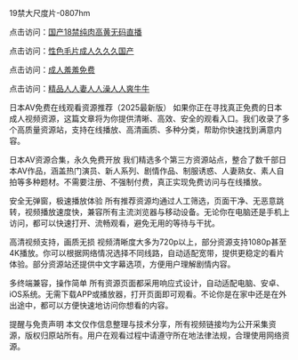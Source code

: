 19禁大尺度片-0807hm


点击访问：<a href="https://heiliaoe8ajia.pages.dev">国产18禁纯肉高黄无码直播</a>

点击访问：<a href="https://heiliaoxqkkct.pages.dev">性色毛片成人久久久国产</a>

点击访问：<a href="https://heiliaozj3tjd.pages.dev">成人羞羞免费</a>

点击访问：<a href="https://heiliaowzu4ur.pages.dev">精品人人妻人人澡人人爽牛牛</a>


日本AV免费在线观看资源推荐（2025最新版）
如果你正在寻找真正免费的日本成人视频资源，这篇文章将为你提供清晰、高效、安全的观看入口。我们收录了多个高质量资源站，支持在线播放、高清画质、多种分类，帮助你快速找到满意内容。

日本AV资源合集，永久免费开放
我们精选多个第三方资源站点，整合了数千部日本AV作品，涵盖热门演员、新人系列、剧情作品、制服诱惑、人妻熟女、素人自拍等多种题材。不需要注册、不强制付费，真正实现免费访问与在线播放。

安全无弹窗，极速播放体验
所有推荐资源均通过人工筛选，页面干净、无恶意跳转，视频播放速度快，兼容所有主流浏览器与移动设备。无论你在电脑还是手机上访问，都可以快速打开、流畅观看，避免无用的等待与干扰。

高清视频支持，画质无损
视频清晰度大多为720p以上，部分资源支持1080p甚至4K播放。你可以根据网络情况选择不同线路，自动适配宽带，提供更稳定的看片体验。部分资源站还提供中文字幕选项，方便用户理解剧情内容。

多终端兼容，操作简单
所有资源页面都采用响应式设计，自动适配电脑、安卓、iOS系统。无需下载APP或播放器，打开页面即可观看。不论你是在家中还是在外出途中，都可以方便快速地访问你想看的内容。

提醒与免责声明
本文仅作信息整理与技术分享，所有视频链接均为公开采集资源，版权归原站所有。用户在观看过程中请遵守所在地法律法规，合理使用网络资源。


<span style="display:none;">[Canonical link](https://github.com/uu59996/33320 ）</span>
